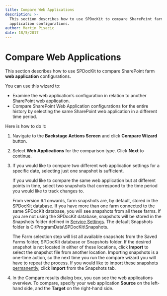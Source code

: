 ```yaml
---
title: Compare Web Applications
description: >-
  This section describes how to use SPDocKit to compare SharePoint farm web
  application configurations.
author: Martin Pisacic
date: 18/5/2017
---
```


# Compare Web Applications

This section describes how to use SPDocKit to compare SharePoint farm **web application** configurations.

You can use this wizard to:

* Examine the web application’s configuration in relation to another SharePoint web application.
* Compare SharePoint Web Application configurations for the entire history by selecting the same SharePoint web application in a different time period.

Here is how to do it:

1. Navigate to the **Backstage Actions Screen** and click **Compare Wizard** button.
2. Select **Web Applications** for the comparison type. Click **Next** to continue.
3. If you would like to compare two different web application settings for a specific date, selecting just one snapshot is sufficient.

   If you would like to compare the same web application but at different points in time, select two snapshots that correspond to the time period you would like to track changes to.

   From version 6.1 onwards, farm snapshots are, by default, stored in the SPDocKit database. If you have more than one farm connected to the same SPDocKit database, you will see snapshots from all these farms. If you are not using the SPDocKit database, snapshots will be stored in the Snapshots folder defined in [Service Settings](https://github.com/SysKitTeam/docs-spdockit/tree/13c427c25623bafc2e2f67a080129437b96daa6a/get-to-know-spdockit/backstage-screen/options-wizard/README.md#service-settings). The default Snapshots folder is C:\ProgramData\SPDocKit\Snapshots.

   The Farm selection step will list all available snapshots from the Saved Farms folder, SPDocKit database or Snapshots folder. If the desired snapshot is not located in either of these locations, click **Import** to select the snapshot file from another location. Importing snapshots is a one-time action, so the next time you run the compare wizard you will have to repeat the process. If you would like to [import these snapshots permanently](../../get-to-know-spdockit/snapshots-screen.md), click **Import** from the Snapshots tab.

4. In the Compare results dialog box, you can see the web applications overview. To compare, specify your web application **Source** on the left-hand side, and the **Target** on the right-hand side.

